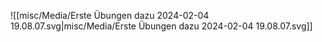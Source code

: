 
![[misc/Media/Erste Übungen dazu 2024-02-04 19.08.07.svg|misc/Media/Erste Übungen dazu 2024-02-04 19.08.07.svg]]

